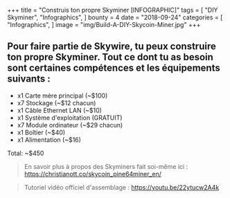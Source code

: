 +++
title = "Construis ton propre Skyminer [INFOGRAPHIC]"
tags = [
    "DIY Skyminer",
    "Infographics",
]
bounty = 4
date = "2018-09-24"
categories = [
    "Infographics",
]
image = "img/Build-A-DIY-Skycoin-Miner.jpg"
+++

## Pour faire partie de Skywire, tu peux construire ton propre Skyminer. Tout ce dont tu as besoin sont certaines compétences et les équipements suivants :

* x1 Carte mère principal (~$100)
* x7 Stockage (~$12 chacun)
* x1 Câble Ethernet LAN (~$10)
* x1 Système d'exploitation (GRATUIT)
* x7 Module ordinateur (~$29 chacun)
* x1 Boîtier (~$40)
* x1 Alimentation (~$16)

Total: ~$450

> En savoir plus à propos des Skyminers fait soi-même ici : https://christianott.co/skycoin_pine64miner_en/

> Tutoriel vidéo officiel d'assemblage : https://youtu.be/22ytucw2A4k
